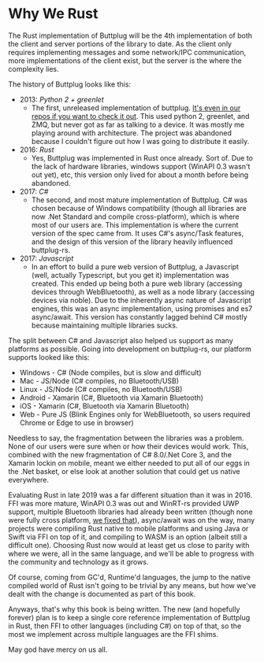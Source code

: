 # Why We Rust

The Rust implementation of Buttplug will be the 4th implementation of both the client and server portions of the library to date. As the client only requires implementing messages and some network/IPC communication, more implementations of the client exist, but the server is the where the complexity lies.

The history of Buttplug looks like this:

* 2013: _Python 2 + greenlet_
  * The first, unreleased implementation of buttplug. [It's even in our repos if you want to check it out](https://github.com/buttplugio/buttplug-py-deprecated). This used python 2, greenlet, and ZMQ, but never got as far as talking to a device. It was mostly me playing around with architecture. The project was abandoned because I couldn't figure out how I was going to distribute it easily.
* 2016: _Rust_
  * Yes, Buttplug was implemented in Rust once already. Sort of. Due to the lack of hardware libraries, windows support (WinAPI 0.3 wasn't out yet), etc, this version only lived for about a month before being abandoned.
* 2017: _C#_
  * The second, and most mature implementation of Buttplug. C# was chosen because of Windows compatibility (though all libraries are now .Net Standard and compile cross-platform), which is where most of our users are. This implementation is where the current version of the spec came from. It uses C#'s async/Task features, and the design of this version of the library heavily influenced buttplug-rs.
* 2017: _Javascript_
  * In an effort to build a pure web version of Buttplug, a Javascript (well, actually Typescript, but you get it) implementation was created. This ended up being both a pure web library (accessing devices through WebBluetooth), as well as a node library (accessing devices via noble). Due to the inherently async nature of Javascript engines, this was an async implementation, using promises and es7 async/await. This version has constantly lagged behind C# mostly because maintaining multiple libraries sucks.

The split between C# and Javascript also helped us support as many platforms as possible. Going into development on buttplug-rs, our platform supports looked like this:

* Windows - C# (Node compiles, but is slow and difficult)
* Mac - JS/Node (C# compiles, no Bluetooth/USB)
* Linux - JS/Node (C# compiles, no Bluetooth/USB)
* Android - Xamarin (C#, Bluetooth via Xamarin Bluetooth)
* iOS - Xamarin (C#, Bluetooth via Xamarin Bluetooth)
* Web - Pure JS (Blink Engines only for WebBluetooth, so users required Chrome or Edge to use in browser)

Needless to say, the fragmentation between the libraries was a problem. None of our users were sure when or how their devices would work. This, combined with the new fragmentation of C# 8.0/.Net Core 3, and the Xamarin lockin on mobile, meant we either needed to put all of our eggs in the .Net basket, or else look at another solution that could get us native everywhere.

Evaluating Rust in late 2019 was a far different situation than it was in 2016. FFI was more mature, WinAPI 0.3 was out and WinRT-rs provided UWP support, multiple Bluetooth libraries had already been written (though none were fully cross platform, [we fixed that](https://github.com/deviceplug/btleplug)), async/await was on the way, many projects were compiling Rust native to mobile platforms and using Java or Swift via FFI on top of it, and compiling to WASM is an option (albeit still a difficult one). Choosing Rust now would at least get us close to parity with where we were, all in the same language, and we'll be able to progress with the community and technology as it grows.

Of course, coming from GC'd, Runtime'd languages, the jump to the native compiled world of Rust isn't going to be trivial by any means, but how we've dealt with the change is documented as part of this book.

Anyways, that's why this book is being written. The new (and hopefully forever) plan is to keep a single core reference implementation of Buttplug in Rust, then FFI to other languages (including C#) on top of that, so the most we implement across multiple languages are the FFI shims.

May god have mercy on us all.
